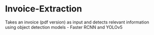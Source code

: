 # Invoice-Extraction
Takes an invoice (pdf version) as input and detects relevant information using object detection models - Faster RCNN and YOLOv5
